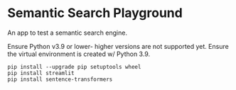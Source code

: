 # Semantic Search Playground

An app to test a semantic search engine. 

Ensure Python v3.9 or lower- higher versions are not supported yet. Ensure the virtual environment is created w/ Python 3.9.

```
pip install --upgrade pip setuptools wheel
pip install streamlit
pip install sentence-transformers
```
